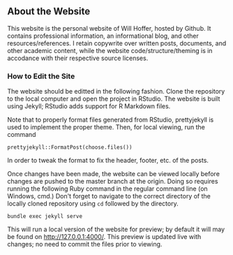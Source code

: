 ## About the Website

This website is the personal website of Will Hoffer, hosted by Github. It contains professional information, an informational blog, and other resources/references. I retain copywrite over written posts, documents, and other academic content, while the website code/structure/theming is in accodance with their respective source licenses.

### How to Edit the Site

The website should be editted in the following fashion. Clone the repository to the local computer and open the project in RStudio. The website is built using Jekyll; RStudio adds support for R Markdown files.

Note that to properly format files generated from RStudio, prettyjekyll is used to implement the proper theme. Then, for local viewing, run the command
```
prettyjekyll::FormatPost(choose.files())
```
In order to tweak the format to fix the header, footer, etc. of the posts.

Once changes have been made, the website can be viewed locally before changes are pushed to the master branch at the origin. Doing so requires running the following Ruby command in the regular command line (on Windows, cmd.) Don't forget to navigate to the correct directory of the locally cloned repository using `cd` followed by the directory.

```
bundle exec jekyll serve 
```
This will run a local version of the website for preview; by default it will may be found on http://127.0.0.1:4000/. This preview is updated live with changes; no need to commit the files prior to viewing.

